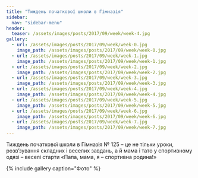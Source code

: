 ```yaml
---
title: "Тиждень початкової школи в Гімназія"
sidebar:
  nav: "sidebar-menu"
header:
  teaser: /assets/images/posts/2017/09/week/week-4.jpg
gallery:
  - url: /assets/images/posts/2017/09/week/week-0.jpg
    image_path: /assets/images/posts/2017/09/week/week-0.jpg
  - url: /assets/images/posts/2017/09/week/week-1.jpg
    image_path: /assets/images/posts/2017/09/week/week-1.jpg
  - url: /assets/images/posts/2017/09/week/week-2.jpg
    image_path: /assets/images/posts/2017/09/week/week-2.jpg
  - url: /assets/images/posts/2017/09/week/week-3.jpg
    image_path: /assets/images/posts/2017/09/week/week-3.jpg
  - url: /assets/images/posts/2017/09/week/week-4.jpg
    image_path: /assets/images/posts/2017/09/week/week-4.jpg
  - url: /assets/images/posts/2017/09/week/week-5.jpg
    image_path: /assets/images/posts/2017/09/week/week-5.jpg
  - url: /assets/images/posts/2017/09/week/week-6.jpg
    image_path: /assets/images/posts/2017/09/week/week-6.jpg
  - url: /assets/images/posts/2017/09/week/week-7.jpg
    image_path: /assets/images/posts/2017/09/week/week-7.jpg
---
```


Тиждень початкової школи в Гімназія № 125 – це  не  тільки уроки, розв’зування складних і веселих завдань, а й мама і тато у спортивному одязі – веселі старти «Папа, мама, я – спортивна родина!»

{% include gallery caption="Фото" %}
